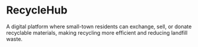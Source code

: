 # RecycleHub
A digital platform where small-town residents can exchange, sell, or donate recyclable materials, making recycling more efficient and reducing landfill waste.
